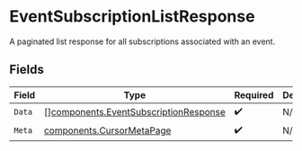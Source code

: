# EventSubscriptionListResponse

A paginated list response for all subscriptions associated with an event.


## Fields

| Field                                                                                          | Type                                                                                           | Required                                                                                       | Description                                                                                    |
| ---------------------------------------------------------------------------------------------- | ---------------------------------------------------------------------------------------------- | ---------------------------------------------------------------------------------------------- | ---------------------------------------------------------------------------------------------- |
| `Data`                                                                                         | [][components.EventSubscriptionResponse](../../models/components/eventsubscriptionresponse.md) | :heavy_check_mark:                                                                             | N/A                                                                                            |
| `Meta`                                                                                         | [components.CursorMetaPage](../../models/components/cursormetapage.md)                         | :heavy_check_mark:                                                                             | N/A                                                                                            |